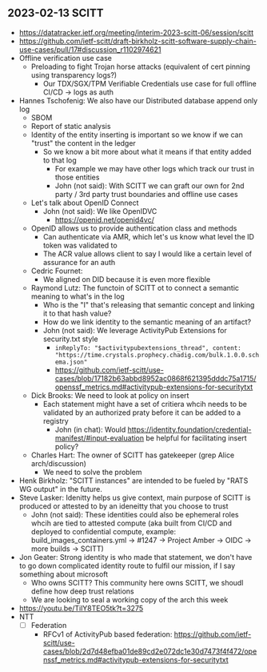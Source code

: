 ## 2023-02-13 SCITT

- https://datatracker.ietf.org/meeting/interim-2023-scitt-06/session/scitt
- https://github.com/ietf-scitt/draft-birkholz-scitt-software-supply-chain-use-cases/pull/17#discussion_r1102974621
- Offline verification use case
  - Preloading to fight Trojan horse attacks (equivalent of cert pinning using transparency logs?)
    - Our TDX/SGX/TPM Verifiable Credentials use case for full offline CI/CD -> logs as auth
- Hannes Tschofenig: We also have our Distributed database append only log
  - SBOM
  - Report of static analysis
  - Identity of the entity inserting is important so we know if we can "trust" the content in the ledger
    - So we know a bit more about what it means if that entity added to that log
      - For example we may have other logs which track our trust in those entities
      - John (not said): With SCITT we can graft our own for 2nd party / 3rd party trust boundaries and offline use cases
  - Let's talk about OpenID Connect
    - John (not said): We like OpenIDVC
      - https://openid.net/openid4vc/
  - OpenID allows us to provide authentication class and methods
    - Can authenticate via AMR, which let's us know what level the ID token was validated to
    - The ACR value allows client to say I would like a certain level of assurance for an auth
  - Cedric Fournet:
    - We aligned on DID because it is even more flexible
  - Raymond Lutz: The functoin of SCITT ot to connect a semantic meaning to what's in the log
    - Who is the "I" that's releasing that semantic concept and linking it to that hash value?
    - How do we link identity to the semantic meaning of an artifact?
    - John (not said): We leverage ActivityPub Extensions for security.txt style
      - `inReplyTo: "$activitypubextensions_thread", content: "https://time.crystals.prophecy.chadig.com/bulk.1.0.0.schema.json"`
      - https://github.com/ietf-scitt/use-cases/blob/17182b63abbd8952ac0868f621395dddc75a1715/openssf_metrics.md#activitypub-extensions-for-securitytxt
  - Dick Brooks: We need to look at policy on insert
    - Each statement might have a set of critiera whcih needs to be validated by an authorized praty before it can be added to a registry
      - John (in chat): Would https://identity.foundation/credential-manifest/#input-evaluation be helpful for facilitating insert policy?
  - Charles Hart: The owner of SCITT has gatekeeper (grep Alice arch/discussion)
    - We need to solve the problem 
- Henk Birkholz: "SCITT instances" are intended to be fueled by "RATS WG output" in the future.
- Steve Lasker: Idenitty helps us give context, main purpose of SCITT is produced or attested to by an ideneitty that you choose to trust
  - John (not said): These identities could also be ephemeral roles whcih are tied to attested compute (aka built from CI/CD and deployed to confidential compute, example: build_images_containers.yml -> #1247 -> Project Amber -> OIDC -> more builds -> SCITT)
- Jon Geater: Strong identity is who made that statement, we don't have to go down complicated identity route to fulfil our mission, if I say something about microsoft
  - Who owns SCITT? This community here owns SCITT, we shoudl define how deep trust relations
  - We are looking to seal a working copy of the arch this week
- https://youtu.be/TilY8TEO5tk?t=3275
- NTT
  - [ ] Federation
    -  RFCv1 of ActivityPub based federation: https://github.com/ietf-scitt/use-cases/blob/2d7d48efba01de89cd2e072dc1e30d7473f4f472/openssf_metrics.md#activitypub-extensions-for-securitytxt
